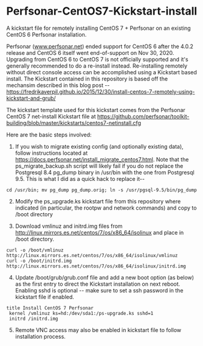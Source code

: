 # Perfsonar-CentOS7-Kickstart-install
A kickstart file for remotely installing CentOS 7 + Perfsonar on an existing CentOS 6 Perfsonar installation.

Perfsonar (www.perfsonar.net) ended support for CentOS 6 after the 4.0.2 release and CentOS 6
itself went end-of-support on Nov 30, 2020.  Upgrading from CentOS 6 to CentOS 7 is not
officially supported and it's generally recommended to do a re-install instead.  Re-installing
remotely without direct console access can be accomplished using a Kickstart based install.
The Kickstart contained in this repository is based off the mechansim described in this
blog post -- https://fredrikaverpil.github.io/2015/12/30/install-centos-7-remotely-using-kickstart-and-grub/

The kickstart template used for this kickstart comes from the Perfsonar CentOS 7 net-install Kickstart file
at https://github.com/perfsonar/toolkit-building/blob/master/kickstarts/centos7-netinstall.cfg

Here are the basic steps involved:
1) If you wish to migrate existing config (and optionally existing data), follow
instructions located at https://docs.perfsonar.net/install_migrate_centos7.html.
Note that the ps_migrate_backup.sh script will likely fail if you do not replace
the Postgresql 8.4 pg_dump binary in /usr/bin with the one from Postgresql 9.5. This
is what I did as a quick hack to replace it--
```
cd /usr/bin; mv pg_dump pg_dump.orig; ln -s /usr/pgsql-9.5/bin/pg_dump
```

2) Modify the ps_upgrade.ks kickstart file from this repository where indicated (in particular, the rootpw and
network commands) and copy to /boot directory

3) Download vmlinuz and initrd.img files from http://linux.mirrors.es.net/centos/7/os/x86_64/isolinux
and place in /boot directory.
```
curl -o /boot/vmlinuz http://linux.mirrors.es.net/centos/7/os/x86_64/isolinux/vmlinuz
curl -o /boot/initrd.img http://linux.mirrors.es.net/centos/7/os/x86_64/isolinux/initrd.img
```

4) Update /boot/grub/grub.conf file and add a new boot option (as below) as the first entry to direct
the Kickstart installation on next reboot. Enabling sshd is optional -- make sure to set a ssh password in
the kickstart file if enabled.
```
title Install CentOS 7 Perfsonar
 kernel /vmlinuz ks=hd:/dev/sda1:/ps-upgrade.ks sshd=1
 initrd /initrd.img
```

5) Remote VNC access may also be enabled in kickstart file to follow installation process.
